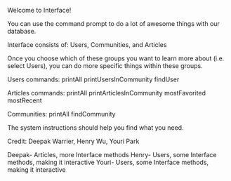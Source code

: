 Welcome to Interface!

You can use the command prompt to do a lot of awesome things with our database.

Interface consists of: Users, Communities, and Articles

Once you choose which of these groups you want to learn more about (i.e. select Users), you can do more specific things within these groups.

Users commands:
printAll
printUsersInCommunity
findUser


Articles commands:
printAll
printArticlesInCommunity
mostFavorited
mostRecent

Communities:
printAll
findCommunity


The system instructions should help you find what you need.


Credit: Deepak Warrier, Henry Wu, Youri Park

Deepak- Articles, more Interface methods
Henry- Users, some Interface methods, making it interactive
Youri- Users, some Interface methods, making it interactive